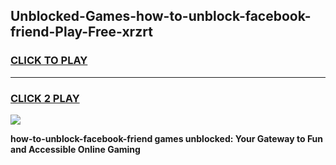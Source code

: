
## Unblocked-Games-how-to-unblock-facebook-friend-Play-Free-xrzrt
<h3>
<a href="https://premium76.site?title=how-to-unblock-facebook-friend&ref=10A">CLICK TO PLAY</a></h3>
<hr>

<h3>
<a href="https://premium76.site?title=how-to-unblock-facebook-friend&ref=10A">CLICK 2 PLAY</a>
  
</h3>

<a href="https://premium76.site?title=how-to-unblock-facebook-friend&ref=10A"><img src="https://clearcache.store/games.png"></a>


**how-to-unblock-facebook-friend games unblocked: Your Gateway to Fun and Accessible Online Gaming**

